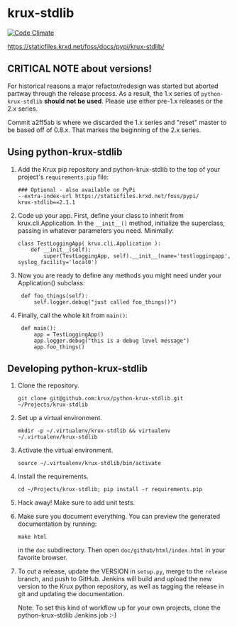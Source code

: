 # krux-stdlib

[![Code Climate](https://codeclimate.com/github/krux/python-krux-stdlib/badges/gpa.svg)](https://codeclimate.com/github/krux/python-krux-stdlib)

https://staticfiles.krxd.net/foss/docs/pypi/krux-stdlib/

## CRITICAL NOTE about versions!

For historical reasons a major refactor/redesign was started but
aborted partway through the release process. As a result, the 1.x
series of `python-krux-stdlib` **should not be used**. Please use
either pre-1.x releases or the 2.x series.

Commit a2ff5ab is where we discarded the 1.x series and "reset" master
to be based off of 0.8.x. That markes the beginning of the 2.x series.

## Using python-krux-stdlib

1.  Add the Krux pip repository and python-krux-stdlib to the top of
    your project's `requirements.pip` file:

        ### Optional - also available on PyPi
        --extra-index-url https://staticfiles.krxd.net/foss/pypi/
        krux-stdlib==2.1.1

2.  Code up your app. First, define your class to inherit from
    krux.cli.Application. In the `__init__()` method, initialize the
    superclass, passing in whatever parameters you need. Minimally:

        class TestLoggingApp( krux.cli.Application ):
            def __init__(self):
                super(TestLoggingApp, self).__init__(name='testloggingapp', syslog_facility='local0')

3. Now you are ready to define any methods you might need under your
   Application() subclass:

        def foo_things(self):
            self.logger.debug("just called foo_things()")

4. Finally, call the whole kit from `main()`:

        def main():
            app = TestLoggingApp()
            app.logger.debug("this is a debug level message")
            app.foo_things()

## Developing python-krux-stdlib

1.  Clone the repository.

        git clone git@github.com:krux/python-krux-stdlib.git ~/Projects/krux-stdlib

2.  Set up a virtual environment.

        mkdir -p ~/.virtualenv/krux-stdlib && virtualenv ~/.virtualenv/krux-stdlib

3.  Activate the virtual environment.

        source ~/.virtualenv/krux-stdlib/bin/activate

4.  Install the requirements.

        cd ~/Projects/krux-stdlib; pip install -r requirements.pip

5.  Hack away! Make sure to add unit tests.

6.  Make sure you document everything. You can preview the generated
    documentation by running:

        make html

    in the `doc` subdirectory. Then open `doc/github/html/index.html`
    in your favorite browser.

7.  To cut a release, update the VERSION in `setup.py`, merge to the
    `release` branch, and push to GitHub. Jenkins will build and
    upload the new version to the Krux python repository, as well as
    tagging the release in git and updating the documentation.

    Note: To set this kind of workflow up for your own projects, clone
    the python-krux-stdlib Jenkins job :-)
